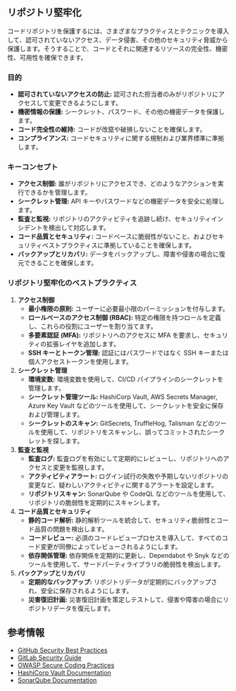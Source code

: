 ## リポジトリ堅牢化
コードリポジトリを保護するには、さまざまなプラクティスとテクニックを導入して、認可されていないアクセス、データ侵害、その他のセキュリティ脅威から保護します。そうすることで、コードとそれに関連するリソースの完全性、機密性、可用性を確保できます。


### 目的
- **認可されていないアクセスの防止:** 認可された担当者のみがリポジトリにアクセスして変更できるようにします。
- **機密情報の保護:** シークレット、パスワード、その他の機密データを保護します。
- **コード完全性の維持:** コードが改竄や破損しないことを確保します。
- **コンプライアンス:** コードセキュリティに関する規制および業界標準に準拠します。

### キーコンセプト
- **アクセス制御:** 誰がリポジトリにアクセスでき、どのようなアクションを実行できるかを管理します。
- **シークレット管理:** API キーやパスワードなどの機密データを安全に処理します。
- **監査と監視:** リポジトリのアクティビティを追跡し続け、セキュリティインシデントを検出して対応します。
- **コード品質とセキュリティ:** コードベースに脆弱性がないこと、およびセキュリティベストプラクティスに準拠していることを確保します。
- **バックアップとリカバリ:** データをバックアップし、障害や侵害の場合に復元できることを確保します。

### リポジトリ堅牢化のベストプラクティス
1. **アクセス制御**
    - **最小権限の原則:** ユーザーに必要最小限のパーミッションを付与します。
    - **ロールベースのアクセス制御 (RBAC):** 特定の権限を持つロールを定義し、これらの役割にユーザーを割り当てます。
    - **多要素認証 (MFA):** リポジトリへのアクセスに MFA を要求し、セキュリティの拡張レイヤを追加します。
    - **SSH キーとトークン管理:** 認証にはパスワードではなく SSH キーまたは個人アクセストークンを使用します。
2. **シークレット管理**
    - **環境変数:** 環境変数を使用して、CI/CD パイプラインのシークレットを管理します。
    - **シークレット管理ツール:** HashiCorp Vault, AWS Secrets Manager, Azure Key Vault などのツールを使用して、シークレットを安全に保存および管理します。
    - **シークレットのスキャン:** GitSecrets, TruffleHog, Talisman などのツールを使用して、リポジトリをスキャンし、誤ってコミットされたシークレットを探します。
3. **監査と監視**
    - **監査ログ:** 監査ログを有効にして定期的にレビューし、リポジトリへのアクセスと変更を監視します。
    - **アクティビティアラート:** ログイン試行の失敗や予期しないリポジトリの変更など、疑わしいアクティビティに関するアラートを設定します。
    - **リポジトリスキャン:** SonarQube や CodeQL などのツールを使用して、リポジトリの脆弱性を定期的にスキャンします。
4. **コード品質とセキュリティ**
    - **静的コード解析:** 静的解析ツールを統合して、セキュリティ脆弱性とコード品質の問題を検出します。
    - **コードレビュー:** 必須のコードレビュープロセスを導入して、すべてのコード変更が同僚によってレビューされるようにします。
    - **依存関係管理:**     依存関係を定期的に更新し、Dependabot や Snyk などのツールを使用して、サードパーティライブラリの脆弱性を検出します。
5. **バックアップとリカバリ**
    - **定期的なバックアップ:** リポジトリデータが定期的にバックアップされ、安全に保存されるようにします。
    - **災害復旧計画:** 災害復旧計画を策定しテストして、侵害や障害の場合にリポジトリデータを復元します。



## 参考情報

- [GitHub Security Best Practices](https://docs.github.com/en/github/authenticating-to-github/keeping-your-account-and-data-secure)
- [GitLab Security Guide](https://docs.gitlab.com/ee/user/application_security/)
- [OWASP Secure Coding Practices](https://owasp.org/www-project-secure-coding-practices-quick-reference-guide/)
- [HashiCorp Vault Documentation](https://www.vaultproject.io/docs)
- [SonarQube Documentation](https://docs.sonarqube.org/latest/)
